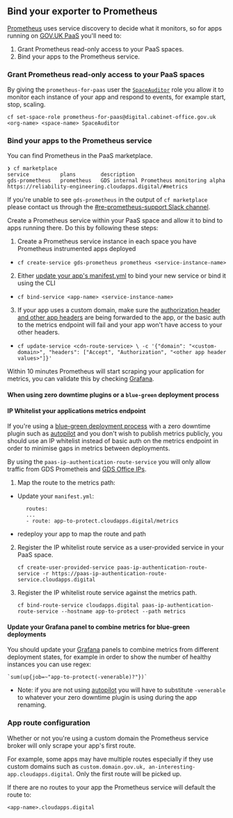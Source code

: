 ## Bind your exporter to Prometheus

[Prometheus][] uses service discovery to decide what it monitors, so for apps running on [GOV.UK PaaS][] you'll need to:

1. Grant Prometheus read-only access to your PaaS spaces.
2. Bind your apps to the Prometheus service.

### Grant Prometheus read-only access to your PaaS spaces

By giving the `prometheus-for-paas` user the [`SpaceAuditor`][] role you allow it to monitor each instance of your app and respond to events, for example start, stop, scaling.

`cf set-space-role prometheus-for-paas@digital.cabinet-office.gov.uk <org-name> <space-name> SpaceAuditor`

### Bind your apps to the Prometheus service

You can find Prometheus in the PaaS marketplace.

```
❯ cf marketplace
service          plans        description
gds-prometheus   prometheus   GDS internal Prometheus monitoring alpha https://reliability-engineering.cloudapps.digital/#metrics
```

If you're unable to see `gds-prometheus` in the output of `cf marketplace` please contact us through the [#re-prometheus-support Slack channel].

Create a Prometheus service within your PaaS space and allow it to bind to apps running there. Do this by following these steps:

1. Create a Prometheus service instance in each space you have Prometheus instrumented apps deployed
  - `cf create-service gds-prometheus prometheus <service-instance-name>`
2. Either [update your app's manifest.yml] to bind your new service or bind it using the CLI
  - `cf bind-service <app-name> <service-instance-name>`
3. If your app uses a custom domain, make sure the [authorization header and other app headers][] are being forwarded to the app, or the basic auth to the metrics endpoint will fail and your app won't have access to your other headers.
  - `cf update-service <cdn-route-service> \
    -c '{"domain": "<custom-domain>", "headers": ["Accept", "Authorization", "<other app header values>"]}'`

Within 10 minutes Prometheus will start scraping your application for metrics, you can validate this by checking [Grafana][].

#### When using zero downtime plugins or a `blue-green` deployment process

#### IP Whitelist your applications metrics endpoint

If you're using a [blue-green deployment process][] with a zero downtime plugin such as [autopilot][] and you don't wish to publish metrics publicly, you should use an IP whitelist instead of basic auth on the metrics endpoint in order to minimise gaps in metrics between deployments.

By using the `paas-ip-authentication-route-service` you will only allow traffic from GDS Prometheis and [GDS Office IPs][].

1. Map the route to the metrics path:

  - Update your `manifest.yml`:

```
      routes:
      ...
      - route: app-to-protect.cloudapps.digital/metrics
```

  - redeploy your app to map the route and path

2. Register the IP whitelist route service as a user-provided service in your PaaS space.

    `cf create-user-provided-service paas-ip-authentication-route-service -r https://paas-ip-authentication-route-service.cloudapps.digital`

3. Register the IP whitelist route service against the metrics path.

    `cf bind-route-service cloudapps.digital paas-ip-authentication-route-service --hostname app-to-protect --path metrics`

#### Update your Grafana panel to combine metrics for blue-green deployments

You should update your [Grafana][] panels to combine metrics from different deployment states, for example in order to show the number of healthy instances you can use regex:

    `sum(up{job=~"app-to-protect(-venerable)?"})`

- Note: if you are not using [autopilot][] you will have to substitute `-venerable` to whatever your zero downtime plugin is using during the app renaming.

### App route configuration

Whether or not you're using a custom domain the Prometheus service broker will only scrape your app's first route.

For example, some apps may have multiple routes especially if they use custom domains such as `custom.domain.gov.uk, an-interesting-app.cloudapps.digital`. Only the first route will be picked up.

If there are no routes to your app the Prometheus service will default the route to:

`<app-name>.cloudapps.digital`

[authorization header and other app headers]: https://docs.cloud.service.gov.uk/deploying_services/use_a_custom_domain/#forwarding-headers
[autopilot]: https://github.com/contraband/autopilot
[GOV.UK PaaS]: https://www.cloud.service.gov.uk/
[Grafana]: https://grafana-paas.cloudapps.digital
[Prometheus]: https://prometheus.io/
[#re-prometheus-support Slack channel]: https://gds.slack.com/messages/CAF5H4N4Q/
[`SpaceAuditor`]: https://docs.cloud.service.gov.uk/orgs_spaces_users.html#space-auditor
[update your app's manifest.yml]: https://docs.cloudfoundry.org/devguide/deploy-apps/manifest.html#services-block
[blue-green deployment process]: https://docs.cloudfoundry.org/devguide/deploy-apps/blue-green.html
[GDS office IPs]: https://sites.google.com/a/digital.cabinet-office.gov.uk/gds-internal-it/news/aviationhouse-sourceipaddresses
